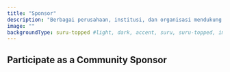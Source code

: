```yaml
---
title: "Sponsor"
description: "Berbagai perusahaan, institusi, dan organisasi mendukung Komunitas Ubuntu Indonesia dengan berbagai cara untuk membantunya menjadi lebih aktif."
image: ""
backgroundType: suru-topped #light, dark, accent, suru, suru-topped, image
---
```


## Participate as a Community Sponsor
